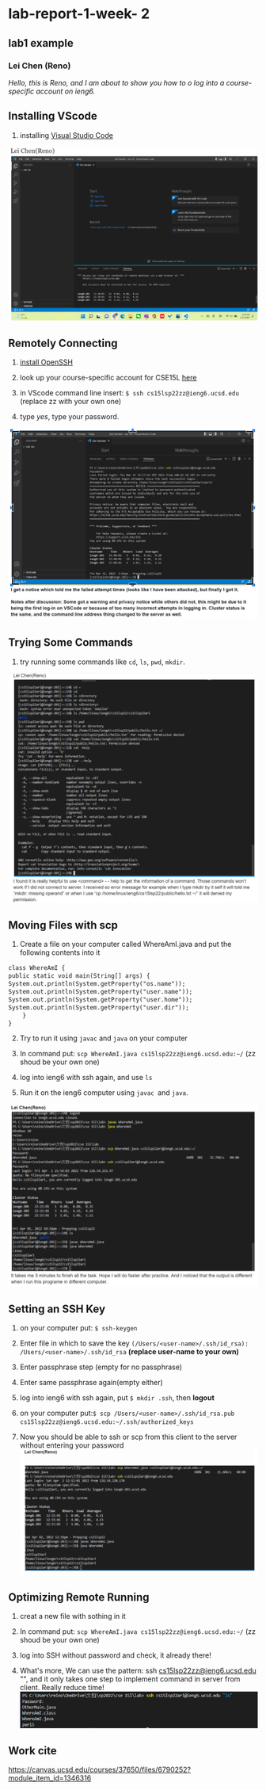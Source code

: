 # lab-report-1-week- 2

## lab1 example
### Lei Chen (Reno)

*Hello, this is Reno, and I am about to show you how to o log into a course-specific account on ieng6.*

## Installing VScode

1. installing [Visual Studio Code](https://code.visualstudio.com/)
    
![lab1](lab1.1.png)

## Remotely Connecting

1. [install OpenSSH](https://docs.microsoft.com/en-us/windows-server/administration/openssh/openssh_install_firstuse)

2. look up your course-specific account for CSE15L [here](https://sdacs.ucsd.edu/~icc/index.php)

3. in VScode command line insert:
`$ ssh cs15lsp22zz@ieng6.ucsd.edu` (replace zz with your own one)

4. type *yes*, type your password.


![ssh](lab1.2.png)

## Trying Some Commands
    
1. try running some commands like `cd`, `ls`, `pwd`, `mkdir`.

![commands](lab1.3.png)

## Moving Files with scp
    
1. Create a file on your computer called WhereAmI.java and put the following contents into it
    
```
class WhereAmI {
public static void main(String[] args) {
System.out.println(System.getProperty("os.name"));
System.out.println(System.getProperty("user.name"));
System.out.println(System.getProperty("user.home"));
System.out.println(System.getProperty("user.dir"));
    }
}
```

2. Try to run it using `javac` and `java` on your computer

3. In command put: `scp WhereAmI.java cs15lsp22zz@ieng6.ucsd.edu:~/` (zz shoud be your own one)

4. log into ieng6 with ssh again, and use `ls`

5. Run it on the ieng6 computer using `javac `and `java`.

![scp](lab1.4.png)

## Setting an SSH Key

1. on your computer put: `$ ssh-keygen`

2. Enter file in which to save the key
`(/Users/<user-name>/.ssh/id_rsa): /Users/<user-name>/.ssh/id_rsa` **(replace user-name to your own)**

3. Enter passphrase step (empty for no passphrase)
    
4. Enter same passphrase again(empty either)
    
5. log into ieng6 with ssh again, put `$ mkdir .ssh`, then **logout**
    
6. on your computer put:`$ scp /Users/<user-name>/.ssh/id_rsa.pub
cs15lsp22zz@ieng6.ucsd.edu:~/.ssh/authorized_keys`
    
7. Now you should be able to ssh or scp from this client to the server without
entering your password
![SSH key](lab1.5.png)


## Optimizing Remote Running

1. creat a new file with sothing in it

2. In command put: `scp WhereAmI.java cs15lsp22zz@ieng6.ucsd.edu:~/` (zz shoud be your own one)
    
3. log into SSH without password and check, it already there!

4. What's more, We can use the pattern: ssh cs15lsp22zz@ieng6.ucsd.edu "<commands>", and it only takes one step to implement command in server from client. Really reduce time!
![hints](lab1.6.png)

## Work cite
https://canvas.ucsd.edu/courses/37650/files/6790252?module_item_id=1346316